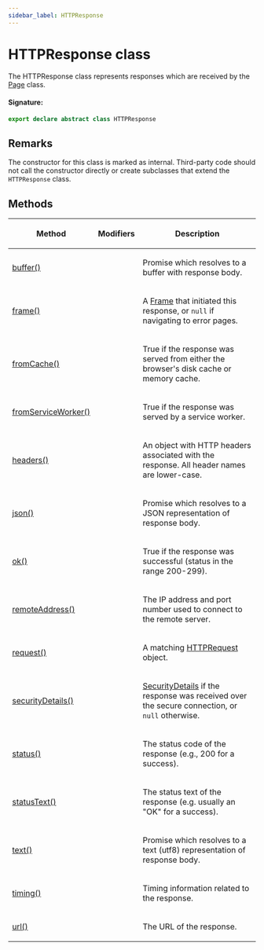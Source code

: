 ```yaml
---
sidebar_label: HTTPResponse
---
```


# HTTPResponse class

The HTTPResponse class represents responses which are received by the [Page](./puppeteer.page.md) class.

#### Signature:

```typescript
export declare abstract class HTTPResponse
```

## Remarks

The constructor for this class is marked as internal. Third-party code should not call the constructor directly or create subclasses that extend the `HTTPResponse` class.

## Methods

<table><thead><tr><th>

Method

</th><th>

Modifiers

</th><th>

Description

</th></tr></thead>
<tbody><tr><td>

<span id="buffer">[buffer()](./puppeteer.httpresponse.buffer.md)</span>

</td><td>

</td><td>

Promise which resolves to a buffer with response body.

</td></tr>
<tr><td>

<span id="frame">[frame()](./puppeteer.httpresponse.frame.md)</span>

</td><td>

</td><td>

A [Frame](./puppeteer.frame.md) that initiated this response, or `null` if navigating to error pages.

</td></tr>
<tr><td>

<span id="fromcache">[fromCache()](./puppeteer.httpresponse.fromcache.md)</span>

</td><td>

</td><td>

True if the response was served from either the browser's disk cache or memory cache.

</td></tr>
<tr><td>

<span id="fromserviceworker">[fromServiceWorker()](./puppeteer.httpresponse.fromserviceworker.md)</span>

</td><td>

</td><td>

True if the response was served by a service worker.

</td></tr>
<tr><td>

<span id="headers">[headers()](./puppeteer.httpresponse.headers.md)</span>

</td><td>

</td><td>

An object with HTTP headers associated with the response. All header names are lower-case.

</td></tr>
<tr><td>

<span id="json">[json()](./puppeteer.httpresponse.json.md)</span>

</td><td>

</td><td>

Promise which resolves to a JSON representation of response body.

</td></tr>
<tr><td>

<span id="ok">[ok()](./puppeteer.httpresponse.ok.md)</span>

</td><td>

</td><td>

True if the response was successful (status in the range 200-299).

</td></tr>
<tr><td>

<span id="remoteaddress">[remoteAddress()](./puppeteer.httpresponse.remoteaddress.md)</span>

</td><td>

</td><td>

The IP address and port number used to connect to the remote server.

</td></tr>
<tr><td>

<span id="request">[request()](./puppeteer.httpresponse.request.md)</span>

</td><td>

</td><td>

A matching [HTTPRequest](./puppeteer.httprequest.md) object.

</td></tr>
<tr><td>

<span id="securitydetails">[securityDetails()](./puppeteer.httpresponse.securitydetails.md)</span>

</td><td>

</td><td>

[SecurityDetails](./puppeteer.securitydetails.md) if the response was received over the secure connection, or `null` otherwise.

</td></tr>
<tr><td>

<span id="status">[status()](./puppeteer.httpresponse.status.md)</span>

</td><td>

</td><td>

The status code of the response (e.g., 200 for a success).

</td></tr>
<tr><td>

<span id="statustext">[statusText()](./puppeteer.httpresponse.statustext.md)</span>

</td><td>

</td><td>

The status text of the response (e.g. usually an "OK" for a success).

</td></tr>
<tr><td>

<span id="text">[text()](./puppeteer.httpresponse.text.md)</span>

</td><td>

</td><td>

Promise which resolves to a text (utf8) representation of response body.

</td></tr>
<tr><td>

<span id="timing">[timing()](./puppeteer.httpresponse.timing.md)</span>

</td><td>

</td><td>

Timing information related to the response.

</td></tr>
<tr><td>

<span id="url">[url()](./puppeteer.httpresponse.url.md)</span>

</td><td>

</td><td>

The URL of the response.

</td></tr>
</tbody></table>
